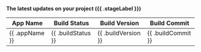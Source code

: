 **The latest updates on your project ({{ .stageLabel }})**
<table>
  <thead>
    <tr>
      <th> App Name </th>
      <th> Build Status </th>
      <th> Build Version    </th>
      <th> Build Commit </th>
    </tr>
  </thead>
  <tbody>
    <tr>
      <td> {{ .appName }} </td>
      <td> {{ .buildStatus }} </td>
      <td> {{ .buildVersion }} </td>
      <td> {{ .buildCommit }} </td>
  </tbody>
</table>
